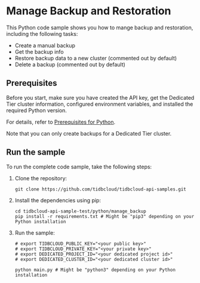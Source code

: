 # Manage Backup and Restoration

This Python code sample shows you how to mange backup and restoration, including the following tasks:

- Create a manual backup
- Get the backup info
- Restore backup data to a new cluster (commented out by default)
- Delete a backup (commented out by default)

## Prerequisites

Before you start, make sure you have created the API key, get the Dedicated Tier cluster information, configured environment variables, and installed the required Python version.

For details, refer to [Prerequisites for Python](../README.md#prerequisites).

Note that you can only create backups for a Dedicated Tier cluster.

## Run the sample

To run the complete code sample, take the following steps:

1. Clone the repository:

   ```
   git clone https://github.com/tidbcloud/tidbcloud-api-samples.git
   ```

2. Install the dependencies using pip:

   ```shell
   cd tidbcloud-api-sample-test/python/manage_backup
   pip install -r requirements.txt # Might be "pip3" depending on your Python installation
   ```

3. Run the sample:

    ```shell
    # export TIDBCLOUD_PUBLIC_KEY="<your public key>"
    # export TIDBCLOUD_PRIVATE_KEY="<your private key>"
    # export DEDICATED_PROJECT_ID="<your dedicated project id>"
    # export DEDICATED_CLUSTER_ID="<your dedicated cluster id>"

    python main.py # Might be "python3" depending on your Python installation
    ```
